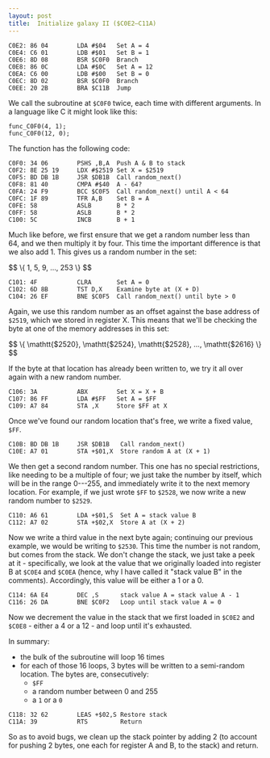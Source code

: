```yaml
---
layout: post
title:  Initialize galaxy II ($C0E2—C11A)
---
```


```
C0E2: 86 04        LDA #$04   Set A = 4
C0E4: C6 01        LDB #$01   Set B = 1
C0E6: 8D 08        BSR $C0F0  Branch
C0E8: 86 0C        LDA #$0C   Set A = 12
C0EA: C6 00        LDB #$00   Set B = 0
C0EC: 8D 02        BSR $C0F0  Branch
C0EE: 20 2B        BRA $C11B  Jump
```

We call the subroutine at `$C0F0` twice, each time with different arguments. In a language like C it might look like this:

```
func_C0F0(4, 1);
func_C0F0(12, 0);
```

The function has the following code:

```
C0F0: 34 06        PSHS ,B,A  Push A & B to stack
C0F2: 8E 25 19     LDX #$2519 Set X = $2519
C0F5: BD DB 1B     JSR $DB1B  Call random_next()
C0F8: 81 40        CMPA #$40  A - 64?
C0FA: 24 F9        BCC $C0F5  Call random_next() until A < 64
C0FC: 1F 89        TFR A,B    Set B = A
C0FE: 58           ASLB       B * 2
C0FF: 58           ASLB       B * 2
C100: 5C           INCB       B + 1
```

Much like before, we first ensure that we get a random number less than 64, and we then multiply it by four. This time the important difference is that we also add 1. This gives us a random number in the set:

<div>$$
\{ 1, 5, 9, ..., 253 \}
$$</div>

```
C101: 4F           CLRA       Set A = 0
C102: 6D 8B        TST D,X    Examine byte at (X + D)
C104: 26 EF        BNE $C0F5  Call random_next() until byte > 0
```

Again, we use this random number as an offset against the base address of `$2519`, which we stored in register X. This means that we'll be checking the byte at one of the memory addresses in this set:

<div>$$
\{ \mathtt{$2520}, \mathtt{$2524}, \mathtt{$2528}, ..., \mathtt{$2616} \}
$$</div>

If the byte at that location has already been written to, we try it all over again with a new random number.

```
C106: 3A           ABX        Set X = X + B
C107: 86 FF        LDA #$FF   Set A = $FF
C109: A7 84        STA ,X     Store $FF at X
```

Once we've found our random location that's free, we write a fixed value, `$FF`.

```
C10B: BD DB 1B     JSR $DB1B   Call random_next()
C10E: A7 01        STA +$01,X  Store random A at (X + 1)
```

We then get a second random number. This one has no special restrictions, like needing to be a multiple of four; we just take the number by itself, which will be in the range 0---255, and immediately write it to the next memory location. For example, if we just wrote `$FF` to `$2528`, we now write a new random number to `$2529`.

```
C110: A6 61        LDA +$01,S  Set A = stack value B
C112: A7 02        STA +$02,X  Store A at (X + 2)
```

Now we write a third value in the next byte again; continuing our previous example, we would be writing to `$2530`. This time the number is not random, but comes from the stack. We don't change the stack, we just take a peek at it - specifically, we look at the value that we originally loaded into register B at `$C0E4` and `$C0EA` (hence, why I have called it "stack value B" in the comments). Accordingly, this value will be either a 1 or a 0.

```
C114: 6A E4        DEC ,S      stack value A = stack value A - 1
C116: 26 DA        BNE $C0F2   Loop until stack value A = 0
```

Now we decrement the value in the stack that we first loaded in `$C0E2` and `$C0E8` - either a 4 or a 12 - and loop until it's exhausted.

In summary:

 - the bulk of the subroutine will loop 16 times
 - for each of those 16 loops, 3 bytes will be written to a semi-random location. The bytes are, consecutively:
   - `$FF`
   - a random number between 0 and 255
   - a `1` or a `0`

```
C118: 32 62        LEAS +$02,S Restore stack
C11A: 39           RTS         Return
```

So as to avoid bugs, we clean up the stack pointer by adding 2 (to account for pushing 2 bytes, one each for register A and B, to the stack) and return.